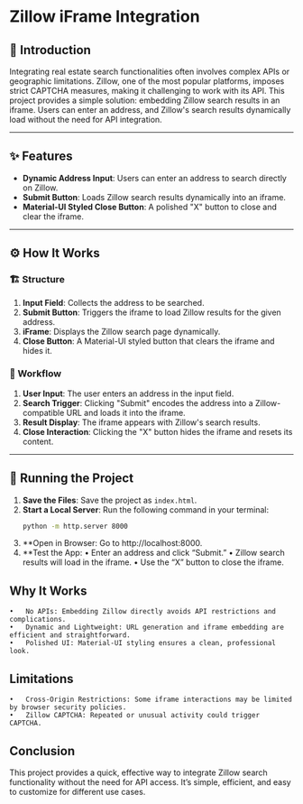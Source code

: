# Zillow iFrame Integration

## 📖 Introduction

Integrating real estate search functionalities often involves complex APIs or geographic limitations. Zillow, one of the most popular platforms, imposes strict CAPTCHA measures, making it challenging to work with its API. This project provides a simple solution: embedding Zillow search results in an iframe. Users can enter an address, and Zillow's search results dynamically load without the need for API integration.

---

## ✨ Features

- **Dynamic Address Input**: Users can enter an address to search directly on Zillow.
- **Submit Button**: Loads Zillow search results dynamically into an iframe.
- **Material-UI Styled Close Button**: A polished "X" button to close and clear the iframe.

---

## ⚙️ How It Works

### 🏗️ Structure
1. **Input Field**: Collects the address to be searched.
2. **Submit Button**: Triggers the iframe to load Zillow results for the given address.
3. **iFrame**: Displays the Zillow search page dynamically.
4. **Close Button**: A Material-UI styled button that clears the iframe and hides it.

### 🔄 Workflow
1. **User Input**: The user enters an address in the input field.
2. **Search Trigger**: Clicking "Submit" encodes the address into a Zillow-compatible URL and loads it into the iframe.
3. **Result Display**: The iframe appears with Zillow's search results.
4. **Close Interaction**: Clicking the "X" button hides the iframe and resets its content.

---

## 🚀 Running the Project

1. **Save the Files**: Save the project as `index.html`.
2. **Start a Local Server**: Run the following command in your terminal:
   ```bash
   python -m http.server 8000
   ```
3. **Open in Browser: Go to http://localhost:8000.
4. **Test the App:
	•	Enter an address and click “Submit.”
	•	Zillow search results will load in the iframe.
	•	Use the “X” button to close the iframe.

## Why It Works
	•	No APIs: Embedding Zillow directly avoids API restrictions and complications.
	•	Dynamic and Lightweight: URL generation and iframe embedding are efficient and straightforward.
	•	Polished UI: Material-UI styling ensures a clean, professional look.

## Limitations
	•	Cross-Origin Restrictions: Some iframe interactions may be limited by browser security policies.
	•	Zillow CAPTCHA: Repeated or unusual activity could trigger CAPTCHA.

## Conclusion

This project provides a quick, effective way to integrate Zillow search functionality without the need for API access. It’s simple, efficient, and easy to customize for different use cases.
